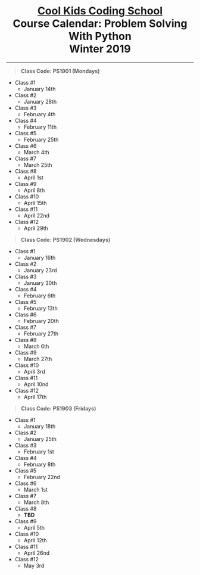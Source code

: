 # <center>[**Cool Kids Coding School**](http://www.coolkidscodingschool.com)<br>Course Calendar: **Problem Solving With Python**<br>  Winter 2019
---
> **Class Code: PS1901 (Mondays)**
+ Class #1
  + January 14th
+ Class #2
  + January 28th
+ Class #3
  + February 4th
+ Class #4
  + February 11th
+ Class #5
  + February 25th
+ Class #6
  + March 4th
+ Class #7
  + March 25th
+ Class #8
  + April 1st
+ Class #9
  + April 8th
+ Class #10
  + April 15th
+ Class #11
  + April 22nd
+ Class #12
  + April 29th
> **Class Code: PS1902 (Wednesdays)**
+ Class #1
  + January 16th
+ Class #2
  + January 23rd
+ Class #3
  + January 30th
+ Class #4
  + February 6th
+ Class #5
  + February 13th
+ Class #6
  + February 20th
+ Class #7
  + February 27th
+ Class #8
  + March 6th
+ Class #9
  + March 27th
+ Class #10
  + April 3rd
+ Class #11
  + April 10nd
+ Class #12
  + April 17th
> **Class Code: PS1903 (Fridays)**
+ Class #1
  + January 18th
+ Class #2
  + January 25th
+ Class #3
  + February 1st
+ Class #4
  + February 8th
+ Class #5
  + February 22nd
+ Class #6
  + March 1st
+ Class #7
  + March 8th
+ Class #8
  + **TBD**
+ Class #9
  + April 5th
+ Class #10
  + April 12th
+ Class #11
  + April 26nd
+ Class #12
  + May 3rd
